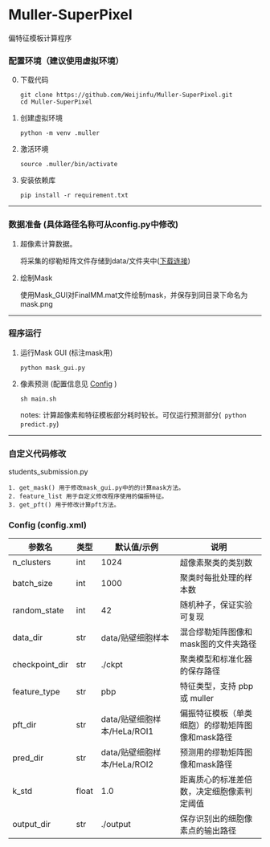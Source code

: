 # Muller-SuperPixel 
偏特征模板计算程序
### 配置环境（建议使用虚拟环境）
0. 下载代码
    ```
    git clone https://github.com/Weijinfu/Muller-SuperPixel.git
    cd Muller-SuperPixel
    ```
1. 创建虚拟环境
    ```
    python -m venv .muller
    ```
2. 激活环境
    ```
    source .muller/bin/activate
    ```
3. 安装依赖库
    ```
    pip install -r requirement.txt
    ```
---- 
### 数据准备 (具体路径名称可从config.py中修改)
1. 超像素计算数据。

    将采集的缪勒矩阵文件存储到data/文件夹中([下载连接](https://drive.google.com/file/d/1ah6lLDIRuEgeVQYy-wEM9buNtnjSs91F/view?usp=share_link))
    
2. 绘制Mask

    使用Mask_GUI对FinalMM.mat文件绘制mask，并保存到同目录下命名为mask.png

------
### 程序运行
1. 运行Mask GUI (标注mask用)
    ```
    python mask_gui.py 
    ```
2. 像素预测 (配置信息见 [Config](#config-configxml) )
    ```
    sh main.sh
    ```
    notes: 计算超像素和特征模板部分耗时较长。可仅运行预测部分(``` python predict.py```)
---------
### 自定义代码修改
students_submission.py

    1. get_mask() 用于修改mask_gui.py中的的计算mask方法。
    2. feature_list 用于自定义修改程序使用的偏振特征。
    3. get_pft() 用于修改计算pft方法。

### Config (config.xml)
| 参数名           | 类型    | 默认值/示例                        | 说明                                                         |
|------------------|---------|------------------------------------|--------------------------------------------------------------|
| n_clusters       | int     | 1024                               | 超像素聚类的类别数                                           |
| batch_size       | int     | 1000                               | 聚类时每批处理的样本数                                       |
| random_state     | int     | 42                                 | 随机种子，保证实验可复现                                     |
| data_dir         | str     | data/贴壁细胞样本                  | 混合缪勒矩阵图像和mask图的文件夹路径                         |
| checkpoint_dir   | str     | ./ckpt                             | 聚类模型和标准化器的保存路径                                 |
| feature_type     | str     | pbp                                | 特征类型，支持 pbp 或 muller                                 |
| pft_dir          | str     | data/贴壁细胞样本/HeLa/ROI1        | 偏振特征模板（单类细胞）的缪勒矩阵图像和mask路径             |
| pred_dir         | str     | data/贴壁细胞样本/HeLa/ROI2        | 预测用的缪勒矩阵图像和mask路径                               |
| k_std            | float   | 1.0                                | 距离质心的标准差倍数，决定细胞像素判定阈值                   |
| output_dir       | str     | ./output                           | 保存识别出的细胞像素点的输出路径                             |
